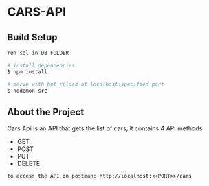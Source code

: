 # CARS-API

## Build Setup

```bash
run sql in DB FOLDER

# install dependencies
$ npm install

# serve with hot reload at localhost:specified port
$ nodemon src
```

## About the Project

Cars Api is an API that gets the list of cars, it contains 4 API methods

- GET
- POST
- PUT
- DELETE

`to access the API on postman: http://localhost:<<PORT>>/cars`
